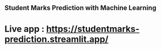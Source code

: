 ## Student Marks Prediction with Machine Learning

# Live app : https://studentmarks-prediction.streamlit.app/

